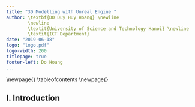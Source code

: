 ```yaml
---
title: "3D Modelling with Unreal Engine "
author: \textbf{DO Duy Huy Hoang} \newline
        \newline
        \textit{University of Science and Technology Hanoi} \newline 
        \textit{ICT Department}
date: "2019-06-18"
logo: "logo.pdf"
logo-width: 200
titlepage: true
footer-left: Do Hoang
...
```


\newpage{}
\tableofcontents
\newpage{}

## I. Introduction


